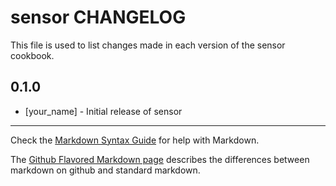 # sensor CHANGELOG

This file is used to list changes made in each version of the sensor cookbook.

## 0.1.0
- [your_name] - Initial release of sensor

- - -
Check the [Markdown Syntax Guide](http://daringfireball.net/projects/markdown/syntax) for help with Markdown.

The [Github Flavored Markdown page](http://github.github.com/github-flavored-markdown/) describes the differences between markdown on github and standard markdown.
